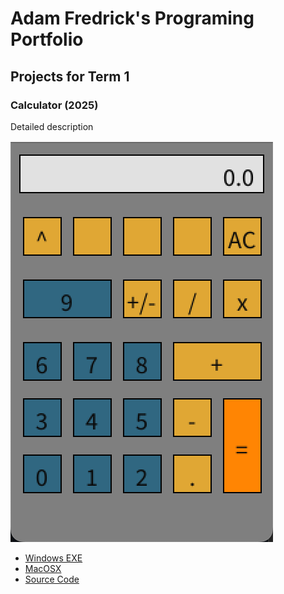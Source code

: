 # Adam Fredrick's Programing Portfolio

## Projects for Term 1

### Calculator (2025)

Detailed description

![Running Calculator](https://github.com/adamfredrick/portfolio/blob/main/images/calc.png?raw=true)

* [Windows EXE]()
* [MacOSX](https://github.com/adamfredrick/portfolio/blob/main/src/Calculator/macos-aarch64.zip)
* [Source Code]()
